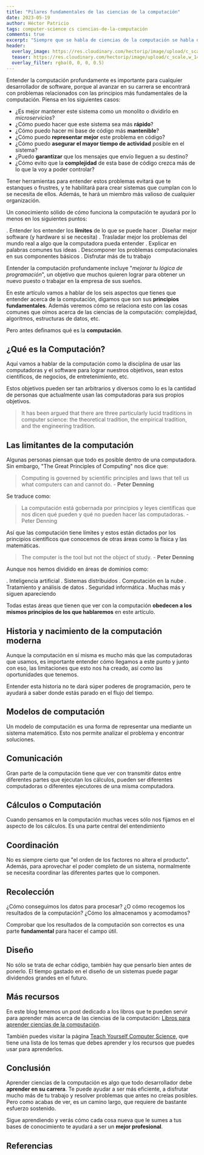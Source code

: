 ```yaml
---
title: "Pilares fundamentales de las ciencias de la computación"
date: 2023-05-19
author: Héctor Patricio
tags: computer-science cs ciencias-de-la-computación
comments: true
excerpt: "Siempre que se habla de ciencias de la computación se habla de complejidad, algoritmos, etc. Pero hay cosas más importantes que tenemos que comprender."
header:
  overlay_image: https://res.cloudinary.com/hectorip/image/upload/c_scale,w_1400/v1684557119/IMG_3866_xtomdi.jpg
  teaser: https://res.cloudinary.com/hectorip/image/upload/c_scale,w_1400/v1684557119/IMG_3866_xtomdi.jpg
  overlay_filter: rgba(0, 0, 0, 0.5)
---
```


Entender la computación profundamente es importante para cualquier desarrollador de software, porque al avanzar en su carrera se encontrará con problemas relacionados con las principios más fundamentales de la computación. Piensa en los siguientes casos:

- ¿Es mejor mantener este sistema como un monolito o dividirlo en _microservicios_?
- ¿Cómo puedo hacer que este sistema sea más **rápido**?
- ¿Cómo puedo hacer mi base de código más **mantenible**?
- ¿Cómo puedo **representar mejor** este problema en código?
- ¿Cómo puedo **asegurar el mayor tiempo de actividad** posible en el sistema?
- ¿Puedo **garantizar** que los mensajes que envío lleguen a su destino?
- ¿Cómo evito que la **complejidad** de esta base de código crezca más de lo que la voy a poder controlar?

Tener herramientas para entender estos problemas evitará que te estanques o frustres, y te habilitará para crear sistemas que cumplan con lo se necesita de ellos. Además, te hará un miembro más valioso de cualquier organización.

Un conocimiento sólido de cómo funciona la computación te ayudará por lo menos en los siguientes puntos:

 . Entender los entender los **límites** de lo que se puede hacer
 . Diseñar mejor software (y hardware si se necesita)
 . Trasladar mejor los problemas del mundo real a algo que la computadora pueda entender
 . Explicar en palabras comunes tus ideas
 . Descomponer los problemas computacionales en sus componentes básicos
 . Disfrutar más de tu trabajo

Entender la computación profundamente incluye "_mejorar tu lógica de programación_", un objetivo que muchos quieren lograr para obtener un nuevo puesto o trabajar en la empresa de sus sueños.

En este artículo vamos a hablar de los seis aspectos que tienes que entender acerca de la computación, digamos que son sus **principios fundamentales**. Además veremos cómo se relaciona esto con las cosas comunes que oímos acerca de las ciencias de la computación: complejidad, algoritmos, estructuras de datos, etc.

Pero antes definamos qué es la **computación**.

## ¿Qué es la Computación?

Aquí vamos a hablar de la computación como la disciplina de usar las computadoras y el software para lograr nuestros objetivos, sean estos científicos, de negocios, de entretenimiento, etc.

Estos objetivos pueden ser tan arbitrarios y diversos como lo es la cantidad de personas que actualmente usan las computadoras para sus propios objetivos.

> It has been argued that there are three particularly lucid traditions in computer science: the theoretical tradition, the empirical tradition, and the engineering tradition.



## Las limitantes de la computación

Algunas personas piensan que todo es posible dentro de una computadora. Sin embargo, "The Great Principles of Computing" nos dice que:

> Computing is governed by scientific principles and laws that tell us what computers can and cannot do. - **Peter Denning**

Se traduce como:

> La computación está gobernada por principios y leyes científicas que nos dicen qué pueden y qué no pueden hacer las computadoras. - Peter Denning

Así que las computación tiene límites y estos están dictados por los principios científicos que conocemos de otras áreas como la física y las matemáticas.

> The computer is the tool but not the object of study. - **Peter Denning**

Aunque nos hemos dividido en áreas de dominios como:

. Inteligencia artificial
. Sistemas distribuidos
. Computación en la nube
. Tratamiento y análisis de datos
. Seguridad informática
. Muchas más y siguen apareciendo

Todas estas áreas que tienen que ver con la computación **obedecen a los mismos principios de los que hablaremos** en este artículo.

## Historia y nacimiento de la computación moderna

Aunque la computación en sí misma es mucho más que las computadoras que usamos, es importante entender cómo llegamos a este punto y junto con eso, las limitaciones que esto nos ha creado, así como las oportunidades que tenemos.

Entender esta historia no te dará súper poderes de programación, pero te ayudará a saber donde estás parado en el flujo del tiempo.

## Modelos de computación

Un modelo de computación es una forma de representar una  mediante un sistema matemático. Esto nos permite analizar el problema y encontrar soluciones.

## Comunicación

Gran parte de la computación tiene que ver con transmitir datos entre diferentes partes que ejecutan los cálculos, pueden ser diferentes computadoras o diferentes ejecutores de una misma computadora.

## Cálculos o Computación

Cuando pensamos en la computación muchas veces sólo nos fijamos en el aspecto de los cálculos. Es una parte central del entendimiento


## Coordinación

No es siempre cierto que "el orden de los factores no altera el producto". Además, para aprovechar el poder completo de un sistema, normalmente se necesita coordinar las diferentes partes que lo componen.

## Recolección

¿Cómo conseguimos los datos para procesar? ¿O cómo recogemos los resultados de la computación? ¿Cómo los almacenamos y acomodamos?

Comprobar que los resultados de la computación son correctos es una parte **fundamental** para hacer el campo útil.

## Diseño

No sólo se trata de echar código, también hay que pensarlo bien antes de ponerlo. El tiempo gastado en el diseño de un sistemas puede pagar dividendos grandes en el futuro.

## Más recursos

En  este blog tenemos un post dedicado a los libros que te pueden servir para aprender más acerca de las ciencias de la computación: [Libros para aprender ciencias de la computación](https://blog.thedojo.mx/2023/05/13/libros-que-todo-desarrollador-de-software-deberia-leer-cs.html).

También puedes visitar la página [Teach Yourself Computer Science](https://teachyourselfcs.com/), que tiene una lista de los temas que debes aprender y los recursos que puedes usar para aprenderlos.

## Conclusión

Aprender ciencias de la computación es algo que todo desarrollador debe **aprender en su carrera**. Te puede ayudar a ser más eficiente, a disfrutar mucho más de tu trabajo y resolver problemas que antes no creías posibles. Pero como acabas de ver, es un camino largo, que requiere de bastante esfuerzo sostenido.

Sigue aprendiendo y verás cómo cada cosa nueva que le sumes a tus bases de conocimiento te ayudará a ser un **mejor profesional**.

## Referencias
